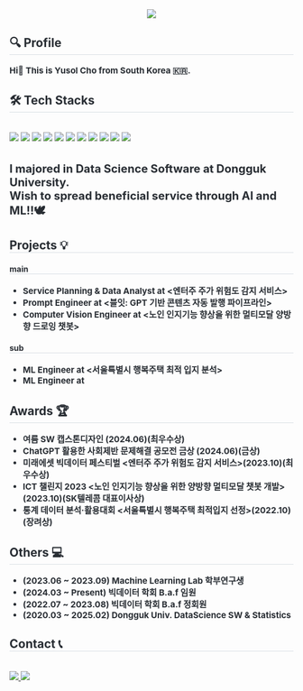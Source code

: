 <div align="center">
    <img src="https://capsule-render.vercel.app/api?type=waving&color=gradient&height=180&text=Hi%20there!%20I'm%20Yusol%20&animation=&fontColor=ffffff&fontSize=40" />
</div>

<div style="text-align: left;"> 
    <h2 style="border-bottom: 1px solid #d8dee4; color: #282d33;"> 🔍 Profile </h2>  
    <div style="font-weight: 700; font-size: 15px; text-align: left; color: #282d33;">
        Hi👋 This is Yusol Cho from South Korea 🇰🇷.
    </div> 
</div>

<div style="text-align: left;">
    <h2 style="border-bottom: 1px solid #d8dee4; color: #282d33;"> 🛠️ Tech Stacks </h2> <br> 
    <div style="text-align: left;"> 
        <img src="https://img.shields.io/badge/Python-3776AB?style=flat-square&logo=Python&logoColor=white">
        <img src="https://img.shields.io/badge/PyTorch-EE4C2C?style=flat-square&logo=PyTorch&logoColor=white">
        <img src="https://img.shields.io/badge/Tensorflow-FF6F00?style=flat-square&logo=Tensorflow&logoColor=white">
        <img src="https://img.shields.io/badge/MySQL-4479A1?style=flat-square&logo=MySQL&logoColor=white">
        <img src="https://img.shields.io/badge/Selenium-43B02A?style=flat-square&logo=Selenium&logoColor=white">
        <img src="https://img.shields.io/badge/Docker-2496ED?style=flat-square&logo=Docker&logoColor=white">
        <img src="https://img.shields.io/badge/C++-00599C?style=flat-square&logo=C%2B%2B&logoColor=white">
        <img src="https://img.shields.io/badge/Linux-FCC624?style=flat-square&logo=Linux&logoColor=white">
        <img src="https://img.shields.io/badge/Notion-000000?style=flat-square&logo=Notion&logoColor=white">
        <img src="https://img.shields.io/badge/Slack-4A154B?style=flat-square&logo=Slack&logoColor=white">
        <img src="https://img.shields.io/badge/Figma-F24E1E?style=flat-square&logo=Figma&logoColor=white">
    </div>
</div>
<br><br>

<div style="font-weight: 700; font-size: 20px; text-align: left; color: #282d33;">
    I majored in Data Science Software at Dongguk University.<br>
    Wish to spread beneficial service through AI and ML!!🕊
</div>

<h2 style="border-bottom: 1px solid #d8dee4; color: #282d33;"> Projects 💡 </h2>  
<h4 style="border-bottom: 1px solid #d8dee4; color: #282d33;"> main </h4> 
<ul>
    <li style="font-weight: 700; font-size: 15px; color: #282d33;">Service Planning & Data Analyst at <엔터주 주가 위험도 감지 서비스></li>
    <li style="font-weight: 700; font-size: 15px; color: #282d33;">Prompt Engineer at <블잇: GPT 기반 콘텐츠 자동 발행 파이프라인></li>
    <li style="font-weight: 700; font-size: 15px; color: #282d33;">Computer Vision Engineer at <노인 인지기능 향상을 위한 멀티모달 양방향 드로잉 챗봇></li>
</ul>
 
<h4 style="border-bottom: 1px solid #d8dee4; color: #282d33;"> sub </h4> 
<ul>
    <li style="font-weight: 700; font-size: 15px; color: #282d33;">ML Engineer at <서울특별시 행복주택 최적 입지 분석></li>
    <li style="font-weight: 700; font-size: 15px; color: #282d33;">ML Engineer at <League-of-Legends 챔피언 유형별 승패 요인 분석></li>
        
</ul>

<h2 style="border-bottom: 1px solid #d8dee4; color: #282d33;"> Awards 🏆 </h2>  
<ul>
    <li style="font-weight: 700; font-size: 15px; color: #282d33;">여름 SW 캡스톤디자인 <GPT 기반 콘텐츠 자동 발행 파이프라인>(2024.06)(최우수상)</li>
    <li style="font-weight: 700; font-size: 15px; color: #282d33;">ChatGPT 활용한 사회제반 문제해결 공모전 금상 <GPT 기반 콘텐츠 자동 발행 파이프라인>(2024.06)(금상)</li>
    <li style="font-weight: 700; font-size: 15px; color: #282d33;">미래에셋 빅데이터 페스티벌 <엔터주 주가 위험도 감지 서비스>(2023.10)(최우수상)</li>
    <li style="font-weight: 700; font-size: 15px; color: #282d33;">ICT 챌린지 2023 <노인 인지기능 향상을 위한 양방향 멀티모달 챗봇 개발>(2023.10)(SK텔레콤 대표이사상)</li>
    <li style="font-weight: 700; font-size: 15px; color: #282d33;">통계 데이터 분석·활용대회 <서울특별시 행복주택 최적입지 선정>(2022.10)(장려상)</li>
</ul>

<h2 style="border-bottom: 1px solid #d8dee4; color: #282d33;"> Others 💻 </h2>
<ul>
    <li style="font-weight: 700; font-size: 15px; color: #282d33;">(2023.06 ~ 2023.09) Machine Learning Lab 학부연구생</li>
    <li style="font-weight: 700; font-size: 15px; color: #282d33;">(2024.03 ~ Present) 빅데이터 학회 B.a.f 임원</li>
    <li style="font-weight: 700; font-size: 15px; color: #282d33;">(2022.07 ~ 2023.08) 빅데이터 학회 B.a.f 정회원</li>
    <li style="font-weight: 700; font-size: 15px; color: #282d33;">(2020.03 ~ 2025.02) Dongguk Univ. DataScience SW & Statistics</li>
</ul>

<h2 style="border-bottom: 1px solid #d8dee4; color: #282d33;"> Contact 📞 </h2> <br> 
<div style="text-align: left;"> 
    <a href="https://confused-barometer-6bd.notion.site/_yusol-e15d11ed88dc494cbf8e9f6358d63621">
        <img src="https://img.shields.io/badge/Notion-000000?style=flat-square&logo=Notion&logoColor=white&link=https://confused-barometer-6bd.notion.site/_yusol-e15d11ed88dc494cbf8e9f6358d63621">
    </a>
    <a href="mailto:yusol2001@gmail.com">
        <img src="https://img.shields.io/badge/Gmail-EA4335?style=flat-square&logo=Gmail&logoColor=white&link=mailto:yusol2001@gmail.com">
    </a>
</div> <br>
<div style="text-align: left;"></div>
